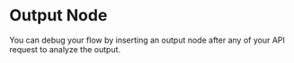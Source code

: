 # Output Node

You can debug your flow by inserting an output node after any of your API request to analyze the output.&#x20;

<figure><img src="../.gitbook/assets/Screenshot 2024-04-16 at 10.40.36 PM.png" alt=""><figcaption></figcaption></figure>
